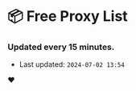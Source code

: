 # :package: Free Proxy List
### Updated every 15 minutes.

- Last updated: `2024-07-02 13:54`

:heart:
